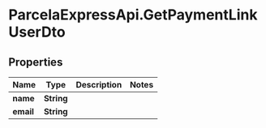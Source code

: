 # ParcelaExpressApi.GetPaymentLinkUserDto

## Properties

Name | Type | Description | Notes
------------ | ------------- | ------------- | -------------
**name** | **String** |  | 
**email** | **String** |  | 



